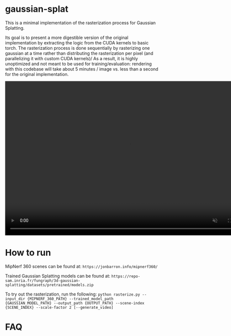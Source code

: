 # gaussian-splat
This is a minimal implementation of the rasterization process for Gaussian Splatting. 

Its goal is to present a more digestible version of the original implementation by extracting the logic from the CUDA kernels to basic torch. The rasterization process is done sequentially
by rasterizing one gaussian at a time rather than distributing the rasterization per pixel (and parallelizing it with custom CUDA kernels)/
As a result, it is highly unoptimized and not meant to be used for training/evaluation: rendering with this codebase will take about 5 minutes / image vs. less than a second for the original implementation.

<video controls="" width="800" height="500" muted="" loop="" autoplay="">
<source src="https://github.com/arnaudstiegler/gaussian-splat/raw/main/assets/render_video.mp4" type="video/mp4">
</video>

# How to run

MipNerf 360 scenes can be found at: `https://jonbarron.info/mipnerf360/`

Trained Gaussian Splatting models can be found at: `https://repo-sam.inria.fr/fungraph/3d-gaussian-splatting/datasets/pretrained/models.zip`


To try out the rasterization, run the following:
`python rasterize.py --input_dir {MIPNERF_360_PATH} --trained_model_path {GAUSSIAN_MODEL_PATH} --output_path {OUTPUT_PATH} --scene-index {SCENE_INDEX} --scale-factor 2 [--generate_video]`


# FAQ
